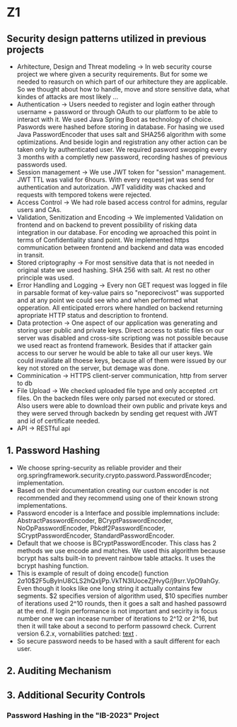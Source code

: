 # Z1

## Security design patterns utilized in previous projects
- Arhitecture, Design and Threat modeling -> In web security course project we where given a security requirements. But for some we needed to reasurch on which part of our arhitecture they are applicable. So we thought about how to handle, move and store sensitive data, what kindes of attacks are most likely ...
- Authentication -> Users needed to register and login eather through username + password or through OAuth to our platform to be able to interact with it. We used Java Spring Boot as technology of choice. Paswords were hashed before storing in database. For hasing we used Java PasswordEncoder that uses salt and SHA256 algorithm with some optimizations. And beside login and registration any other action can be taken only by authenticated user. We required pasword swopping every 3 months with a completly new password, recording hashes of previous passwords used.
- Session management -> We use JWT token for "session" management. JWT TTL was valid for 6hours. With every request jwt was send for authentication and autorization. JWT valididity was chacked and requests with tempored tokens were rejected.
- Access Control -> We had role based access control for admins, regular users and CAs.
- Validation, Senitization and Encoding -> We implemented Validation on frontend and on backend to prevent possibility of risking data integration in our database. For encoding we aproached this point in terms of Confidentiality stand point. We implemented https communication between frontend and backend and data was encoded in transit.
- Stored criptography -> For most sensitive data that is not needed in original state we used hashing. SHA 256 with salt. At rest no other principle was used.
- Error Handling and Logging -> Every non GET request was logged in file in parsable format of key-value pairs so "neporecivost" was supported and at any point we could see who and when performed what opperation. All enticipated errors where handled on backend returning apropriate HTTP status and description to frontend.
- Data protection -> One aspect of our application was generating and storing user public and private keys. Direct access to static files on our server was disabled and cross-site scriptiong was not possible because we used react as frontend framework. Besides that if attacker gain access to our server he would be able to take all our user keys. We could invalidate all thoese keys, because all of them were issued by our key not stored on the server, but demage was done. 
- Comminication -> HTTPS client-server communication, http from server to db
- File Upload -> We checked uploaded file type and only accepted .crt files. On the backedn files were only parsed not executed or stored. Also users were able to download their own public and private keys and they were served through backedn by sending get request with JWT and id of certificate needed.
- API -> RESTful api 

## 1. Password Hashing
- We choose spring-security as reliable provider and their org.springframework.security.crypto.password.PasswordEncoder; implementation.
- Based on their documentation creating our custom encoder is not recommended and they recommend using one of their known strong implementations.
- Password encoder is a Interface and possible implemnations include: AbstractPasswordEncoder, BCryptPasswordEncoder, NoOpPasswordEncoder, Pbkdf2PasswordEncoder, SCryptPasswordEncoder, StandardPasswordEncoder.
- Default that we choose is  BCryptPasswordEncoder. This class has 2 methods we use encode and matches. We used this algorithm because bcrypt has salts built-in to prevent rainbow table attacks. It uses the bcrypt hashing function.
- This is example of result of doing encode() function $2a$10$2F5uBylnU8CLS2hQxljPp.VkTN3lUoceZjHvyG/j9srr.VpO9ahGy. Even though it looks like one long string it actually contains few segments. $2 specifies version of algorithm used, $10 specifies number of iterations used 2^10 rounds, then it goes a salt and hashed passowrd at the end. If login performance is not important and secirity is focus number one we can incease number of iterations to 2^12 or 2^16, but then it will take about a second to perform passowrd check. Current version 6.2.x, vornabilities patched: [text](https://security.snyk.io/package/maven/org.springframework.security:spring-security-crypto/5.5.3) .
- So secure password needs to be hased with a sault different for each user.

## 2. Auditing Mechanism

## 3. Additional Security Controls
### Password Hashing in the "IB-2023" Project

